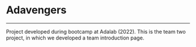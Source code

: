 # Adavengers

---

Project developed during bootcamp at Adalab (2022).
This is the team two project, in which we developed a team introduction page.

